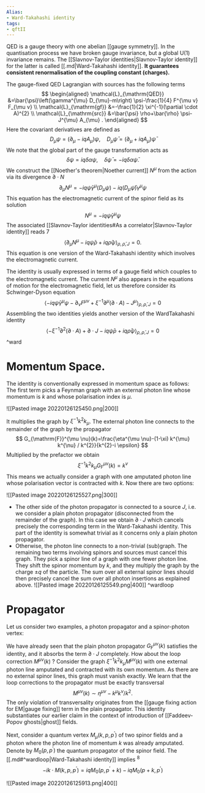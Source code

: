 ```yaml
---
Alias:
- Ward-Takahashi identity
tags:
- qftII
---
```

QED is a gauge theory with one abelian [[gauge symmetry]]. In the quantisation process we have broken gauge invariance, but a global $\mathrm{U}(1)$ invariance remains. The [[Slavnov-Taylor identities|Slavnov-Taylor identity]] for the latter is called [[.md|Ward-Takahashi identity]]. **It guarantees consistent renormalisation of the coupling constant (charges).**


The gauge-fixed QED Lagrangian with sources has the following terms
$$
\begin{aligned}
\mathcal{L}_{\mathrm{QED}} &=\bar{\psi}\left(\gamma^{\mu} D_{\mu}-m\right) \psi-\frac{1}{4} F^{\mu v} F_{\mu v} \\
\mathcal{L}_{\mathrm{gf}} &=-\frac{1}{2} \xi^{-1}(\partial \cdot A)^{2} \\
\mathcal{L}_{\mathrm{src}} &=\bar{\psi} \rho+\bar{\rho} \psi-J^{\mu} A_{\mu} .
\end{aligned}
$$
Here the covariant derivatives are defined as
$$
D_{\mu} \psi=\left(\partial_{\mu}-i q A_{\mu}\right) \psi, \quad D_{\mu} \bar{\psi}=\left(\partial_{\mu}+i q A_{\mu}\right) \bar{\psi}
$$
We note that the global part of the gauge transformation acts as
$$
\delta \psi=i q \delta \alpha \psi, \quad \delta \bar{\psi}=-i q \delta \alpha \bar{\psi} .
$$
We construct the [[Noether's theorem|Noether current]] $N^{\mu}$ from the action via its divergence $\partial \cdot N$
$$
\partial_{\mu} N^{\mu}=-i q \bar{\psi} \gamma^{\mu}\left(D_{\mu} \psi\right)-i q\left(D_{\mu} \bar{\psi}\right) \gamma^{\mu} \psi
$$
This equation has the electromagnetic current of the spinor field as its solution
$$
N^{\mu}=-i q \bar{\psi} \gamma^{\mu} \psi
$$
The associated [[Slavnov-Taylor identities#As a correlator|Slavnov-Taylor identity]] reads 7
$$
\left\langle\partial_{\mu} N^{\mu}-i q \bar{\psi} \rho+i q \bar{\rho} \psi\right\rangle_{\rho, \bar{\rho}, J}=0 .
$$
This equation is one version of the Ward-Takahashi identity which involves the electromagnetic current.


The identity is usually expressed in terms of a gauge field which couples to the electromagnetic current. The current $N^{\mu}$ also appears in the equations of motion for the electromagnetic field, let us therefore consider its Schwinger-Dyson equation
$$
\left\langle-i q \bar{\psi} \gamma^{\mu} \psi-\partial_{\nu} F^{\mu \nu}+\xi^{-1} \partial^{\mu}(\partial \cdot A)-J^{\mu}\right\rangle_{\rho, \bar{\rho}, J}=0
$$
Assembling the two identities yields another version of the WardTakahashi identity
$$
\left\langle-\xi^{-1} \partial^{2}(\partial \cdot A)+\partial \cdot J-i q \bar{\psi} \rho+i q \bar{\rho} \psi\right\rangle_{\rho, \bar{\rho}, J}=0
$$
^ward

# Momentum Space. 

The identity is conventionally expressed in momentum space as follows: The first term picks a Feynman graph with an external photon line whose momentum is $k$ and whose polarisation index is $\mu$.

![[Pasted image 20220126125450.png|200]]

It multiplies the graph by $\xi^{-1} k^{2} k_{\mu}$. The external photon line connects to the remainder of the graph by the propagator
$$
G_{\mathrm{F}}^{\mu \nu}(k)=\frac{\eta^{\mu \nu}-(1-\xi) k^{\mu} k^{\nu} / k^{2}}{k^{2}-i \epsilon}
$$
Multiplied by the prefactor we obtain
$$
\xi^{-1} k^{2} k_{\mu} G_{\mathrm{F}}^{\mu v}(k)=k^{v}
$$
This means we actually consider a graph with one amputated photon line whose polarisation vector is contracted with $k$. Now there are two options:

![[Pasted image 20220126125527.png|300]]

- The other side of the photon propagator is connected to a source $J$, i.e. we consider a plain photon propagator (disconnected from the remainder of the graph). In this case we obtain $\partial \cdot J$ which cancels precisely the corresponding term in the Ward-Takahashi identity. This part of the identity is somewhat trivial as it concerns only a plain photon propagator.
- Otherwise, the photon line connects to a non-trivial (sub)graph. The remaining two terms involving spinors and sources must cancel this graph. They pick a spinor line of a graph with one fewer photon line. They shift the spinor momentum by $k$, and they multiply the graph by the charge $\pm q$ of the particle. The sum over all external spinor lines should then precisely cancel the sum over all photon insertions as explained above.
![[Pasted image 20220126125549.png|400]]
^wardloop
# Propagator

Let us consider two examples, a photon propagator and a spinor-photon vertex:

We have already seen that the plain photon propagator $G_{\mathrm{F}}^{\mu v}(k)$ satisfies the identity, and it absorbs the term $\partial \cdot J$ completely. How about the loop correction $M^{\mu v}(k)$ ? Consider the graph $\xi^{-1} k^{2} k_{\mu} M^{\mu v}(k)$ with one external photon line amputated and contracted with its own momentum. As there are no external spinor lines, this graph must vanish exactly. We learn that the loop corrections to the propagator must be exactly transversal
$$
M^{\mu v}(k) \sim \eta^{\mu v}-k^{\mu} k^{\nu} / k^{2} .
$$
The only violation of transversality originates from the [[gauge fixing action for EM|gauge fixing]] term in the plain propagator. This identity substantiates our earlier claim in the context of introduction of [[Faddeev-Popov ghosts|ghost]] fields.

Next, consider a quantum vertex $M_{\mu}\left(k, p, p^{\prime}\right)$ of two spinor fields and a photon where the photon line of momentum $k$ was already amputated. Denote by $M_{0}\left(p, p^{\prime}\right)$ the quantum propagator of the spinor field. The [[.md#^wardloop|Ward-Takahashi identity]] implies ${ }^{8}$
$$
-i k \cdot M\left(k, p, p^{\prime}\right)=i q M_{0}\left(p, p^{\prime}+k\right)-i q M_{0}\left(p+k, p^{\prime}\right)
$$

![[Pasted image 20220126125913.png|400]]